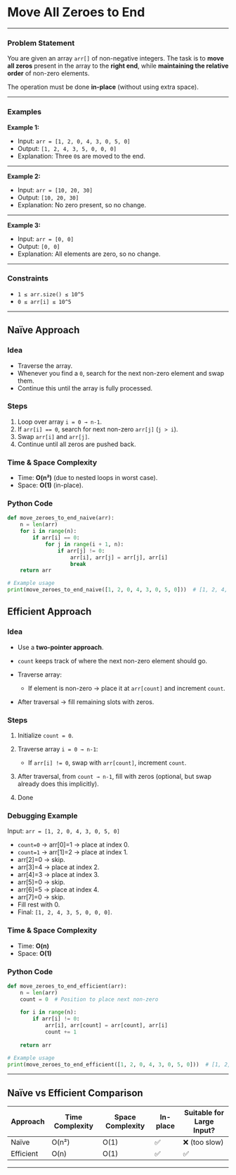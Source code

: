 # Move All Zeroes to End

---

### Problem Statement

You are given an array `arr[]` of non-negative integers.
The task is to **move all zeros** present in the array to the **right end**, while **maintaining the relative order** of non-zero elements.

The operation must be done **in-place** (without using extra space).

---

### Examples

**Example 1:**

* Input: `arr = [1, 2, 0, 4, 3, 0, 5, 0]`
* Output: `[1, 2, 4, 3, 5, 0, 0, 0]`
* Explanation: Three `0`s are moved to the end.

---

**Example 2:**

* Input: `arr = [10, 20, 30]`
* Output: `[10, 20, 30]`
* Explanation: No zero present, so no change.

---

**Example 3:**

* Input: `arr = [0, 0]`
* Output: `[0, 0]`
* Explanation: All elements are zero, so no change.

---

### Constraints

* `1 ≤ arr.size() ≤ 10^5`
* `0 ≤ arr[i] ≤ 10^5`

---

## Naïve Approach

### Idea

* Traverse the array.
* Whenever you find a `0`, search for the next non-zero element and swap them.
* Continue this until the array is fully processed.

### Steps

1. Loop over array `i = 0 → n-1`.
2. If `arr[i] == 0`, search for next non-zero `arr[j]` (`j > i`).
3. Swap `arr[i]` and `arr[j]`.
4. Continue until all zeros are pushed back.

### Time & Space Complexity

* Time: **O(n²)** (due to nested loops in worst case).
* Space: **O(1)** (in-place).

### Python Code

```python
def move_zeroes_to_end_naive(arr):
    n = len(arr)
    for i in range(n):
        if arr[i] == 0:
            for j in range(i + 1, n):
                if arr[j] != 0:
                    arr[i], arr[j] = arr[j], arr[i]
                    break
    return arr

# Example usage
print(move_zeroes_to_end_naive([1, 2, 0, 4, 3, 0, 5, 0]))  # [1, 2, 4, 3, 5, 0, 0, 0]
```


##  Efficient Approach

### Idea

* Use a **two-pointer approach**.
* `count` keeps track of where the next non-zero element should go.
* Traverse array:

  * If element is non-zero → place it at `arr[count]` and increment `count`.
* After traversal → fill remaining slots with zeros.

### Steps

1. Initialize `count = 0`.
2. Traverse array `i = 0 → n-1`:

   * If `arr[i] != 0`, swap with `arr[count]`, increment `count`.
3. After traversal, from `count → n-1`, fill with zeros (optional, but swap already does this implicitly).
4. Done 

### Debugging Example

Input: `arr = [1, 2, 0, 4, 3, 0, 5, 0]`

* `count=0` → arr\[0]=1 → place at index 0.
* `count=1` → arr\[1]=2 → place at index 1.
* arr\[2]=0 → skip.
* arr\[3]=4 → place at index 2.
* arr\[4]=3 → place at index 3.
* arr\[5]=0 → skip.
* arr\[6]=5 → place at index 4.
* arr\[7]=0 → skip.
* Fill rest with 0.
* Final: `[1, 2, 4, 3, 5, 0, 0, 0]`.

### Time & Space Complexity

* Time: **O(n)**
* Space: **O(1)**

### Python Code

```python
def move_zeroes_to_end_efficient(arr):
    n = len(arr)
    count = 0  # Position to place next non-zero
    
    for i in range(n):
        if arr[i] != 0:
            arr[i], arr[count] = arr[count], arr[i]
            count += 1
    
    return arr

# Example usage
print(move_zeroes_to_end_efficient([1, 2, 0, 4, 3, 0, 5, 0]))  # [1, 2, 4, 3, 5, 0, 0, 0]
```

---

## Naïve vs Efficient Comparison

| Approach  | Time Complexity | Space Complexity | In-place | Suitable for Large Input? |
| --------- | --------------- | ---------------- | -------- | ------------------------- |
| Naïve     | O(n²)           | O(1)             | ✅        | ❌ (too slow)              |
| Efficient | O(n)            | O(1)             | ✅        | ✅                         |

---
